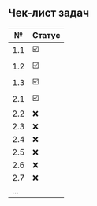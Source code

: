## Чек-лист задач️
|№      |Статус|
|-      |-  |
|1.1    |☑️|
|1.2    |☑️|
|1.3    |☑️|
|2.1    |☑️|
|2.2    |❌|
|2.3    |❌|
|2.4    |❌|
|2.5    |❌|
|2.6    |❌|
|2.7    |❌|
|...    |  |